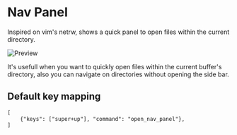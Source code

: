 # Nav Panel

Inspired on vim's netrw, shows a quick panel to open files within the current directory.

![Preview](http://sahib.io/nav_panel.gif)

It's usefull when you want to quickly open files within the current buffer's directory, also you can navigate on directories without opening the side bar.

## Default key mapping
```
[
    {"keys": ["super+up"], "command": "open_nav_panel"},
]
```
